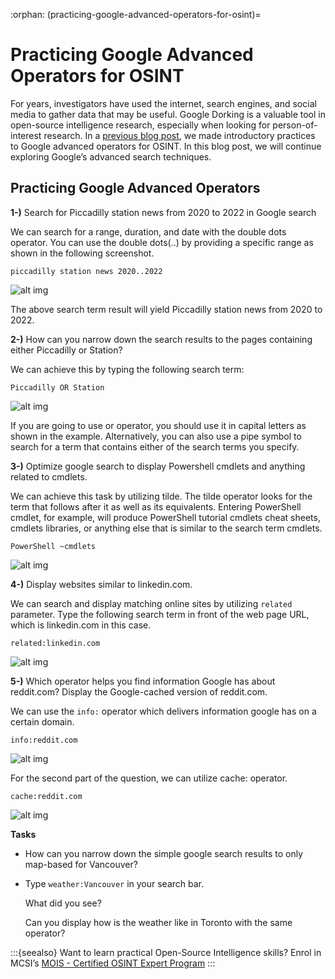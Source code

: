 :orphan:
(practicing-google-advanced-operators-for-osint)=

# Practicing Google Advanced Operators for OSINT

For years, investigators have used the internet, search engines, and social media to gather data that may be useful. Google Dorking is a valuable tool in open-source intelligence research, especially when looking for person-of-interest research. In a [previous blog post](improving-search-results-with-google-keywords), we made introductory practices to Google advanced operators for OSINT. In this blog post, we will continue exploring Google’s advanced search techniques.

## Practicing Google Advanced Operators

**1-)** Search for Piccadilly station news from 2020 to 2022 in Google search

We can search for a range, duration, and date with the double dots operator. You can use the double dots(..) by providing a specific range as shown in the following screenshot.

`piccadilly station news 2020..2022`

![alt img](images/osint-google-advanced-operators-11.png)

The above search term result will yield Piccadilly station news from 2020 to 2022.

**2-)** How can you narrow down the search results to the pages containing either Piccadilly or Station?

We can achieve this by typing the following search term:

`Piccadilly OR Station`

![alt img](images/osint-google-advanced-operators-12.png)

If you are going to use or operator, you should use it in capital letters as shown in the example. Alternatively, you can also use a pipe symbol to search for a term that contains either of the search terms you specify.

**3-)** Optimize google search to display Powershell cmdlets and anything related to cmdlets.

We can achieve this task by utilizing tilde. The tilde operator looks for the term that follows after it as well as its equivalents. Entering PowerShell cmdlet, for example, will produce PowerShell tutorial cmdlets cheat sheets, cmdlets libraries, or anything else that is similar to the search term cmdlets.

`PowerShell ~cmdlets`

![alt img](images/osint-google-advanced-operators-10.png)

**4-)** Display websites similar to linkedin.com.

We can search and display matching online sites by utilizing `related` parameter. Type the following search term in front of the web page URL, which is linkedin.com in this case.

`related:linkedin.com`

![alt img](images/osint-google-advanced-operators-13.png)

**5-)** Which operator helps you find information Google has about reddit.com? Display the Google-cached version of reddit.com.

We can use the `info:` operator which delivers information google has on a certain domain.

`info:reddit.com`

![alt img](images/osint-google-advanced-operators-14.png)

For the second part of the question, we can utilize cache: operator.

`cache:reddit.com`

![alt img](images/osint-google-advanced-operators-15.png)

**Tasks**

- How can you narrow down the simple google search results to only map-based for Vancouver?

- Type `weather:Vancouver` in your search bar.

  What did you see?

  Can you display how is the weather like in Toronto with the same operator?

:::{seealso}
Want to learn practical Open-Source Intelligence skills? Enrol in MCSI’s [MOIS - Certified OSINT Expert Program](https://www.mosse-institute.com/certifications/mois-certified-osint-expert.html)
:::
